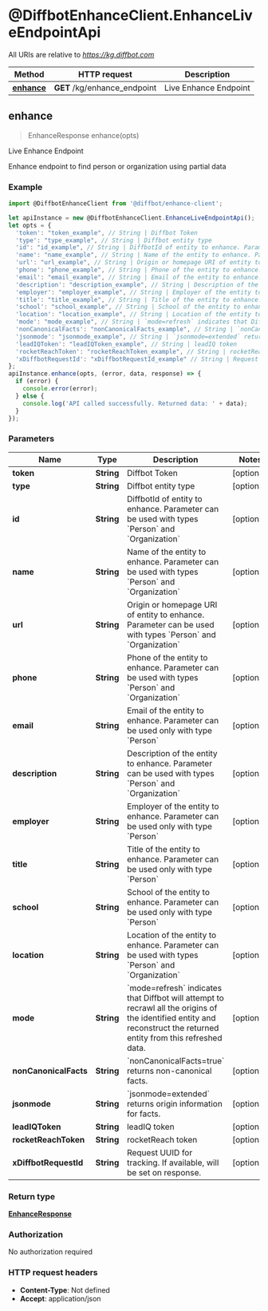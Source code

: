 # @DiffbotEnhanceClient.EnhanceLiveEndpointApi

All URIs are relative to *https://kg.diffbot.com*

Method | HTTP request | Description
------------- | ------------- | -------------
[**enhance**](EnhanceLiveEndpointApi.md#enhance) | **GET** /kg/enhance_endpoint | Live Enhance Endpoint



## enhance

> EnhanceResponse enhance(opts)

Live Enhance Endpoint

Enhance endpoint to find person or organization using partial data

### Example

```javascript
import @DiffbotEnhanceClient from '@diffbot/enhance-client';

let apiInstance = new @DiffbotEnhanceClient.EnhanceLiveEndpointApi();
let opts = {
  'token': "token_example", // String | Diffbot Token
  'type': "type_example", // String | Diffbot entity type
  'id': "id_example", // String | DiffbotId of entity to enhance. Parameter can be used with types `Person` and `Organization`
  'name': "name_example", // String | Name of the entity to enhance. Parameter can be used with types `Person` and `Organization`
  'url': "url_example", // String | Origin or homepage URI of entity to enhance. Parameter can be used with types `Person` and `Organization`
  'phone': "phone_example", // String | Phone of the entity to enhance. Parameter can be used with types `Person` and `Organization`
  'email': "email_example", // String | Email of the entity to enhance. Parameter can be used only with type `Person`
  'description': "description_example", // String | Description of the entity to enhance. Parameter can be used with types `Person` and `Organization`
  'employer': "employer_example", // String | Employer of the entity to enhance. Parameter can be used only with type `Person`
  'title': "title_example", // String | Title of the entity to enhance. Parameter can be used only with type `Person`
  'school': "school_example", // String | School of the entity to enhance. Parameter can be used only with type `Person`
  'location': "location_example", // String | Location of the entity to enhance. Parameter can be used with types `Person` and `Organization`
  'mode': "mode_example", // String | `mode=refresh` indicates that Diffbot will attempt to recrawl all the origins of the identified entity and reconstruct the returned entity from this refreshed data.
  'nonCanonicalFacts': "nonCanonicalFacts_example", // String | `nonCanonicalFacts=true` returns non-canonical facts.
  'jsonmode': "jsonmode_example", // String | `jsonmode=extended` returns origin information for facts.
  'leadIQToken': "leadIQToken_example", // String | leadIQ token
  'rocketReachToken': "rocketReachToken_example", // String | rocketReach token
  'xDiffbotRequestId': "xDiffbotRequestId_example" // String | Request UUID for tracking. If available, will be set on response.
};
apiInstance.enhance(opts, (error, data, response) => {
  if (error) {
    console.error(error);
  } else {
    console.log('API called successfully. Returned data: ' + data);
  }
});
```

### Parameters


Name | Type | Description  | Notes
------------- | ------------- | ------------- | -------------
 **token** | **String**| Diffbot Token | [optional] 
 **type** | **String**| Diffbot entity type | [optional] 
 **id** | **String**| DiffbotId of entity to enhance. Parameter can be used with types &#x60;Person&#x60; and &#x60;Organization&#x60; | [optional] 
 **name** | **String**| Name of the entity to enhance. Parameter can be used with types &#x60;Person&#x60; and &#x60;Organization&#x60; | [optional] 
 **url** | **String**| Origin or homepage URI of entity to enhance. Parameter can be used with types &#x60;Person&#x60; and &#x60;Organization&#x60; | [optional] 
 **phone** | **String**| Phone of the entity to enhance. Parameter can be used with types &#x60;Person&#x60; and &#x60;Organization&#x60; | [optional] 
 **email** | **String**| Email of the entity to enhance. Parameter can be used only with type &#x60;Person&#x60; | [optional] 
 **description** | **String**| Description of the entity to enhance. Parameter can be used with types &#x60;Person&#x60; and &#x60;Organization&#x60; | [optional] 
 **employer** | **String**| Employer of the entity to enhance. Parameter can be used only with type &#x60;Person&#x60; | [optional] 
 **title** | **String**| Title of the entity to enhance. Parameter can be used only with type &#x60;Person&#x60; | [optional] 
 **school** | **String**| School of the entity to enhance. Parameter can be used only with type &#x60;Person&#x60; | [optional] 
 **location** | **String**| Location of the entity to enhance. Parameter can be used with types &#x60;Person&#x60; and &#x60;Organization&#x60; | [optional] 
 **mode** | **String**| &#x60;mode&#x3D;refresh&#x60; indicates that Diffbot will attempt to recrawl all the origins of the identified entity and reconstruct the returned entity from this refreshed data. | [optional] 
 **nonCanonicalFacts** | **String**| &#x60;nonCanonicalFacts&#x3D;true&#x60; returns non-canonical facts. | [optional] 
 **jsonmode** | **String**| &#x60;jsonmode&#x3D;extended&#x60; returns origin information for facts. | [optional] 
 **leadIQToken** | **String**| leadIQ token | [optional] 
 **rocketReachToken** | **String**| rocketReach token | [optional] 
 **xDiffbotRequestId** | **String**| Request UUID for tracking. If available, will be set on response. | [optional] 

### Return type

[**EnhanceResponse**](EnhanceResponse.md)

### Authorization

No authorization required

### HTTP request headers

- **Content-Type**: Not defined
- **Accept**: application/json


